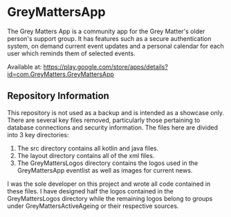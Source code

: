 # GreyMattersApp

The Grey Matters App is a community app for the Grey Matter's older person's support group. It has features such as a secure
authentication system, on demand current event updates and a personal calendar for each user which reminds them of selected events.

Available at: https://play.google.com/store/apps/details?id=com.GreyMatters.GreyMattersApp

## Repository Information
This repository is not used as a backup and is intended as a showcase only. There are several key files removed, particularly those pertaining to database connections and security information. The files here are divided into 3 key directories:

1. The src directory contains all kotlin and java files.
2. The layout directory contains all of the xml files.
3. The GreyMattersLogos directory contains the logos used in the GreyMattersApp eventlist as well as images for current news.

I was the sole developer on this project and wrote all code contained in these files. I have designed half the logos contained in the GreyMattersLogos directory while the remaining logos belong to groups under GreyMattersActiveAgeing or their respective sources.
